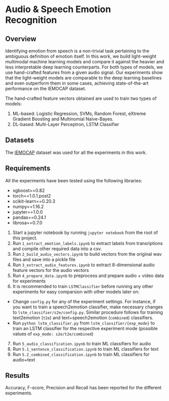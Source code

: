 # Audio & Speech Emotion Recognition

## Overview
Identifying emotion from speech is a non-trivial task pertaining to the ambiguous definition of emotion itself. In this work, we build light-weight multimodal machine learning models and compare it against the heavier and less interpretable deep learning counterparts. For both types of models, we use hand-crafted features from a given audio signal. Our experiments show that the light-weight models are comparable to the deep learning baselines and even outperform them in some cases, achieving state-of-the-art performance on the IEMOCAP dataset.

The hand-crafted feature vectors obtained are used to train two types of models:

1. ML-based: Logistic Regression, SVMs, Random Forest, eXtreme Gradient Boosting and Multinomial Naive-Bayes.
2. DL-based: Multi-Layer Perceptron, LSTM Classifier

## Datasets
The [IEMOCAP](https://link.springer.com/content/pdf/10.1007%2Fs10579-008-9076-6.pdf) dataset was used for all the experiments in this work. 
## Requirements
All the experiments have been tested using the following libraries:
- xgboost==0.82
- torch==1.0.1.post2
- scikit-learn==0.20.3
- numpy==1.16.2
- jupyter==1.0.0
- pandas==0.24.1
- librosa==0.7.0

1. Start a jupyter notebook by running `jupyter notebook` from the root of this project.
2. Run `1_extract_emotion_labels.ipynb` to extract labels from transriptions and compile other required data into a csv.
3. Run `2_build_audio_vectors.ipynb` to build vectors from the original wav files and save into a pickle file
4. Run `3_extract_audio_features.ipynb` to extract 8-dimensional audio feature vectors for the audio vectors
5. Run `4_prepare_data.ipynb` to preprocess and prepare audio + video data for experiments
6. It is recommended to train `LSTMClassifier` before running any other experiments for easy comparsion with other models later on:
  - Change `config.py` for any of the experiment settings. For instance, if you want to train a speech2emotion classifier, make necessary changes to `lstm_classifier/s2e/config.py`. Similar procedure follows for training text2emotion (`t2e`) and text+speech2emotion (`combined`) classifiers.
  - Run `python lstm_classifier.py` from `lstm_classifier/{exp_mode}` to train an LSTM classifier for the respective experiment mode (possible values of `exp_mode: s2e/t2e/combined`)
7. Run `5_audio_classification.ipynb` to train ML classifiers for audio
8. Run `5.1_sentence_classification.ipynb` to train ML classifiers for text
9. Run `5.2_combined_classification.ipynb` to train ML classifiers for audio+text

## Results
Accuracy, F-score, Precision and Recall has been reported for the different experiments.
